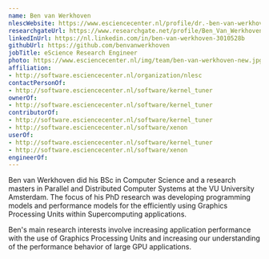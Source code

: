 ```yaml
---
name: Ben van Werkhoven
nlescWebsite: https://www.esciencecenter.nl/profile/dr.-ben-van-werkhoven
researchgateUrl: https://www.researchgate.net/profile/Ben_Van_Werkhoven
linkedInUrl: https://nl.linkedin.com/in/ben-van-werkhoven-3010528b
githubUrl: https://github.com/benvanwerkhoven
jobTitle: eScience Research Engineer
photo: https://www.esciencecenter.nl/img/team/ben-van-werkhoven-new.jpg
affiliation:
- http://software.esciencecenter.nl/organization/nlesc
contactPersonOf:
- http://software.esciencecenter.nl/software/kernel_tuner
ownerOf:
- http://software.esciencecenter.nl/software/kernel_tuner
contributorOf:
- http://software.esciencecenter.nl/software/kernel_tuner
- http://software.esciencecenter.nl/software/xenon
userOf:
- http://software.esciencecenter.nl/software/kernel_tuner
- http://software.esciencecenter.nl/software/xenon
engineerOf:
---
```

Ben van Werkhoven did his BSc in Computer Science and a research masters in Parallel and Distributed Computer Systems at the VU University Amsterdam. The focus of his PhD research was developing programming models and performance models for the efficiently using Graphics Processing Units within Supercomputing applications.

Ben's main research interests involve increasing application performance with the use of Graphics Processing Units and increasing our understanding of the performance behavior of large GPU applications.
